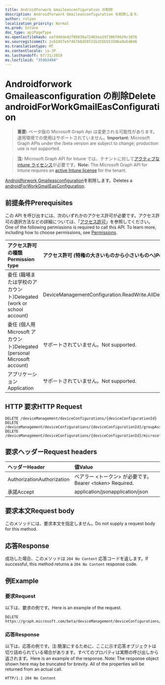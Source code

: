 ```yaml
---
title: Androidforwork Gmaileasconfiguration の削除
description: Androidforwork Gmaileasconfiguration を削除します。
author: rolyon
localization_priority: Normal
ms.prod: Intune
doc_type: apiPageType
ms.openlocfilehash: eafd46de42f89830a72465ea19f306f0629c3d76
ms.sourcegitcommit: 2c62457e57467b8d50f21b255b553106a9a5d8d6
ms.translationtype: MT
ms.contentlocale: ja-JP
ms.lasthandoff: 07/31/2019
ms.locfileid: "35963494"
---
```

# <a name="delete-androidforworkgmaileasconfiguration"></a><span data-ttu-id="ba092-103">Androidforwork Gmaileasconfiguration の削除</span><span class="sxs-lookup"><span data-stu-id="ba092-103">Delete androidForWorkGmailEasConfiguration</span></span>

> <span data-ttu-id="ba092-104">**重要:** ベータ版の Microsoft Graph Api は変更される可能性があります。運用環境での使用はサポートされていません。</span><span class="sxs-lookup"><span data-stu-id="ba092-104">**Important:** Microsoft Graph APIs under the /beta version are subject to change; production use is not supported.</span></span>

> <span data-ttu-id="ba092-105">**注:** Microsoft Graph API for Intune では、テナントに対して[アクティブな intune ライセンス](https://go.microsoft.com/fwlink/?linkid=839381)が必要です。</span><span class="sxs-lookup"><span data-stu-id="ba092-105">**Note:** The Microsoft Graph API for Intune requires an [active Intune license](https://go.microsoft.com/fwlink/?linkid=839381) for the tenant.</span></span>

<span data-ttu-id="ba092-106">[Androidforwork Gmaileasconfiguration](../resources/intune-deviceconfig-androidforworkgmaileasconfiguration.md)を削除します。</span><span class="sxs-lookup"><span data-stu-id="ba092-106">Deletes a [androidForWorkGmailEasConfiguration](../resources/intune-deviceconfig-androidforworkgmaileasconfiguration.md).</span></span>

## <a name="prerequisites"></a><span data-ttu-id="ba092-107">前提条件</span><span class="sxs-lookup"><span data-stu-id="ba092-107">Prerequisites</span></span>
<span data-ttu-id="ba092-p101">この API を呼び出すには、次のいずれかのアクセス許可が必要です。アクセス許可の選択方法などの詳細については、「[アクセス許可](/graph/permissions-reference)」を参照してください。</span><span class="sxs-lookup"><span data-stu-id="ba092-p101">One of the following permissions is required to call this API. To learn more, including how to choose permissions, see [Permissions](/graph/permissions-reference).</span></span>

|<span data-ttu-id="ba092-110">アクセス許可の種類</span><span class="sxs-lookup"><span data-stu-id="ba092-110">Permission type</span></span>|<span data-ttu-id="ba092-111">アクセス許可 (特権の大きいものから小さいものへ)</span><span class="sxs-lookup"><span data-stu-id="ba092-111">Permissions (from most to least privileged)</span></span>|
|:---|:---|
|<span data-ttu-id="ba092-112">委任 (職場または学校のアカウント)</span><span class="sxs-lookup"><span data-stu-id="ba092-112">Delegated (work or school account)</span></span>|<span data-ttu-id="ba092-113">DeviceManagementConfiguration.ReadWrite.All</span><span class="sxs-lookup"><span data-stu-id="ba092-113">DeviceManagementConfiguration.ReadWrite.All</span></span>|
|<span data-ttu-id="ba092-114">委任 (個人用 Microsoft アカウント)</span><span class="sxs-lookup"><span data-stu-id="ba092-114">Delegated (personal Microsoft account)</span></span>|<span data-ttu-id="ba092-115">サポートされていません。</span><span class="sxs-lookup"><span data-stu-id="ba092-115">Not supported.</span></span>|
|<span data-ttu-id="ba092-116">アプリケーション</span><span class="sxs-lookup"><span data-stu-id="ba092-116">Application</span></span>|<span data-ttu-id="ba092-117">サポートされていません。</span><span class="sxs-lookup"><span data-stu-id="ba092-117">Not supported.</span></span>|

## <a name="http-request"></a><span data-ttu-id="ba092-118">HTTP 要求</span><span class="sxs-lookup"><span data-stu-id="ba092-118">HTTP Request</span></span>
<!-- {
  "blockType": "ignored"
}
-->
``` http
DELETE /deviceManagement/deviceConfigurations/{deviceConfigurationId}
DELETE /deviceManagement/deviceConfigurations/{deviceConfigurationId}/groupAssignments/{deviceConfigurationGroupAssignmentId}/deviceConfiguration
DELETE /deviceManagement/deviceConfigurations/{deviceConfigurationId}/microsoft.graph.windowsDomainJoinConfiguration/networkAccessConfigurations/{deviceConfigurationId}
```

## <a name="request-headers"></a><span data-ttu-id="ba092-119">要求ヘッダー</span><span class="sxs-lookup"><span data-stu-id="ba092-119">Request headers</span></span>
|<span data-ttu-id="ba092-120">ヘッダー</span><span class="sxs-lookup"><span data-stu-id="ba092-120">Header</span></span>|<span data-ttu-id="ba092-121">値</span><span class="sxs-lookup"><span data-stu-id="ba092-121">Value</span></span>|
|:---|:---|
|<span data-ttu-id="ba092-122">Authorization</span><span class="sxs-lookup"><span data-stu-id="ba092-122">Authorization</span></span>|<span data-ttu-id="ba092-123">ベアラー &lt;トークン&gt; が必要です。</span><span class="sxs-lookup"><span data-stu-id="ba092-123">Bearer &lt;token&gt; Required.</span></span>|
|<span data-ttu-id="ba092-124">承諾</span><span class="sxs-lookup"><span data-stu-id="ba092-124">Accept</span></span>|<span data-ttu-id="ba092-125">application/json</span><span class="sxs-lookup"><span data-stu-id="ba092-125">application/json</span></span>|

## <a name="request-body"></a><span data-ttu-id="ba092-126">要求本文</span><span class="sxs-lookup"><span data-stu-id="ba092-126">Request body</span></span>
<span data-ttu-id="ba092-127">このメソッドには、要求本文を指定しません。</span><span class="sxs-lookup"><span data-stu-id="ba092-127">Do not supply a request body for this method.</span></span>

## <a name="response"></a><span data-ttu-id="ba092-128">応答</span><span class="sxs-lookup"><span data-stu-id="ba092-128">Response</span></span>
<span data-ttu-id="ba092-129">成功した場合、このメソッドは `204 No Content` 応答コードを返します。</span><span class="sxs-lookup"><span data-stu-id="ba092-129">If successful, this method returns a `204 No Content` response code.</span></span>

## <a name="example"></a><span data-ttu-id="ba092-130">例</span><span class="sxs-lookup"><span data-stu-id="ba092-130">Example</span></span>

### <a name="request"></a><span data-ttu-id="ba092-131">要求</span><span class="sxs-lookup"><span data-stu-id="ba092-131">Request</span></span>
<span data-ttu-id="ba092-132">以下は、要求の例です。</span><span class="sxs-lookup"><span data-stu-id="ba092-132">Here is an example of the request.</span></span>
``` http
DELETE https://graph.microsoft.com/beta/deviceManagement/deviceConfigurations/{deviceConfigurationId}
```

### <a name="response"></a><span data-ttu-id="ba092-133">応答</span><span class="sxs-lookup"><span data-stu-id="ba092-133">Response</span></span>
<span data-ttu-id="ba092-p102">以下は、応答の例です。注:簡潔にするために、ここに示す応答オブジェクトは切り詰められている場合があります。すべてのプロパティは実際の呼び出しから返されます。</span><span class="sxs-lookup"><span data-stu-id="ba092-p102">Here is an example of the response. Note: The response object shown here may be truncated for brevity. All of the properties will be returned from an actual call.</span></span>
``` http
HTTP/1.1 204 No Content
```





